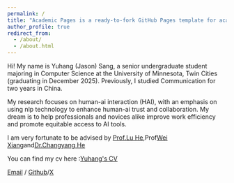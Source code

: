 ```yaml
---
permalink: /
title: "Academic Pages is a ready-to-fork GitHub Pages template for academic personal websites"
author_profile: true
redirect_from: 
  - /about/
  - /about.html
---
```


Hi!
My name is Yuhang (Jason) Sang, a senior undergraduate student majoring in Computer Science at the University of Minnesota, Twin Cities (graduating in December 2025).
Previously, I studied Communication for two years in China. 

My research focuses on human-ai interaction (HAI), with an emphasis on using nlp technology to enhance human-ai trust and collaboration. My dream is to help professionals and novices alike improve work efficiency and promote equitable access to AI tools.

I am very fortunate to be advised by [Prof.Lu He](https://luheholly.com/),Prof[Wei Xiang](https://person.zju.edu.cn/en/0617496)and[Dr.Changyang He](https://hechangyang.com/)

You can find my cv here :[Yuhang's CV](../assets/cv.pdf)

[Email](mailto:sang0072@umn.edu) / [Github](http://github.com/js-sang)/[X](https://x.com/mac28si)
